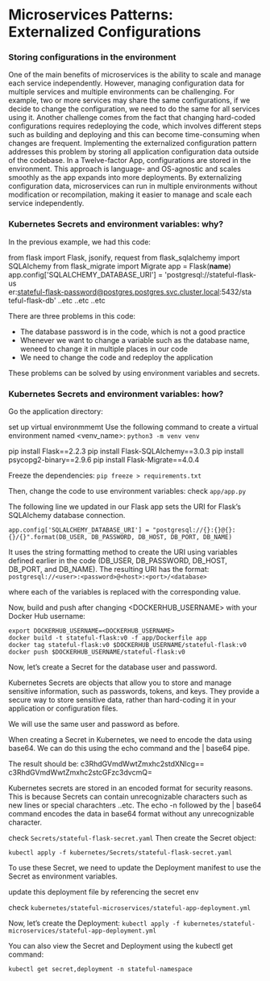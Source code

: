 # Microservices Patterns: Externalized Configurations

### Storing configurations in the environment

One of the main benefits of microservices is the ability to scale and manage
each service independently.
However, managing configuration data for multiple services and multiple
environments can be challenging. For example, two or more services may
share the same configurations, if we decide to change the configuration, we
need to do the same for all services using it.
Another challenge comes from the fact that changing hard-coded
configurations requires redeploying the code, which involves different steps
such as building and deploying and this can become time-consuming when
changes are frequent.
Implementing the externalized configuration pattern addresses this problem
by storing all application configuration data outside of the codebase. In a
Twelve-factor App, configurations are stored in the environment.
This approach is language- and OS-agnostic and scales smoothly as the app
expands into more deployments. By externalizing configuration data,
microservices can run in multiple environments without modification or
recompilation, making it easier to manage and scale each service
independently.

### Kubernetes Secrets and environment variables: why?

In the previous example, we had this code:

from flask import Flask, jsonify, request
from flask_sqlalchemy import SQLAlchemy
from flask_migrate import Migrate
app = Flask(__name__)
app.config['SQLALCHEMY_DATABASE_URI'] = 'postgresql://stateful-flask-us\
er:stateful-flask-password@postgres.postgres.svc.cluster.local:5432/sta
teful-flask-db'
..etc
..etc
..etc

There are three problems in this code:

- The database password is in the code, which is not a good practice
- Whenever we want to change a variable such as the database name, weneed to change it in multiple places in our code
- We need to change the code and redeploy the application

These problems can be solved by using environment variables and secrets.

### Kubernetes Secrets and environment variables: how?
Go the application directory:

set up virtual environmmemt
Use the following command to create a virtual environment named <venv_name>:
`python3 -m venv venv`

pip install Flask==2.2.3
pip install Flask-SQLAlchemy==3.0.3
pip install psycopg2-binary==2.9.6
pip install Flask-Migrate==4.0.4


Freeze the dependencies:
`pip freeze > requirements.txt`

Then, change the code to use environment variables:
check `app/app.py`

The following line we updated in our Flask app sets the URI for Flask’s
SQLAlchemy database connection.

```
app.config['SQLALCHEMY_DATABASE_URI'] = "postgresql://{}:{}@{}:{}/{}".format(DB_USER, DB_PASSWORD, DB_HOST, DB_PORT, DB_NAME)
```

It uses the string formatting method to create the URI using variables
defined earlier in the code (DB_USER, DB_PASSWORD, DB_HOST, DB_PORT, and DB_NAME). The resulting URI has the format:
`postgresql://<user>:<password>@<host>:<port>/<database>`

where each of the variables is replaced with the corresponding value.

Now, build and push after changing <DOCKERHUB_USERNAME> with your
Docker Hub username:

```
export DOCKERHUB_USERNAME=<DOCKERHUB_USERNAME>
docker build -t stateful-flask:v0 -f app/Dockerfile app
docker tag stateful-flask:v0 $DOCKERHUB_USERNAME/stateful-flask:v0
docker push $DOCKERHUB_USERNAME/stateful-flask:v0
```

Now, let’s create a Secret for the database user and password.

Kubernetes Secrets are objects that allow you to store and manage sensitive
information, such as passwords, tokens, and keys. They provide a secure way to store sensitive data, rather than hard-coding it in your application or configuration files.

We will use the same user and password as before.

When creating a Secret in Kubernetes, we need to encode the data using base64. We can do this using the echo command and the | base64 pipe.

The result should be:
c3RhdGVmdWwtZmxhc2stdXNlcg==
c3RhdGVmdWwtZmxhc2stcGFzc3dvcmQ=

Kubernetes secrets are stored in an encoded format for security reasons.
This is because Secrets can contain unrecognizable characters such as new lines or special charachters ..etc. The echo -n followed by the | base64 command encodes the data in base64 format without any unrecognizable character.

check `Secrets/stateful-flask-secret.yaml`
Then create the Secret object:

`kubectl apply -f kubernetes/Secrets/stateful-flask-secret.yaml`

To use these Secret, we need to update the Deployment manifest to use the Secret as environment variables.

update this deployment file by referencing the secret env 

check `kubernetes/stateful-microservices/stateful-app-deployment.yml`

Now, let’s create the Deployment:
`kubectl apply -f kubernetes/stateful-microservices/stateful-app-deployment.yml `

You can also view the Secret and Deployment using the kubectl get
command:

`kubectl get secret,deployment -n stateful-namespace`